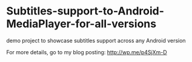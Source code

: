 Subtitles-support-to-Android-MediaPlayer-for-all-versions
=========================================================

demo project to showcase subtitles support across any Android version

For more details, go to my blog posting: http://wp.me/p4SjXm-D
